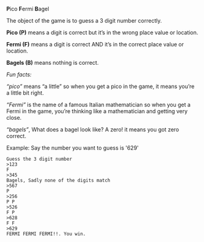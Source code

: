 

**P**ico   **F**ermi   **B**agel

The object of the game is to guess a 3 digit number correctly.

**Pico (P)** means a digit is correct but it’s in the wrong place value or location.

**Fermi (F)** means a digit is correct AND it’s in the correct place value or location.

**Bagels (B)** means nothing is correct.

_Fun facts:_

_“pico”_ means “a little” so when you get a pico in the game, it means you’re a little bit right.

_“Fermi”_ is the name of a famous Italian mathematician so when you get a Fermi in the game,
you’re thinking like a mathematician and getting very close.

_“bagels”_, What does a bagel look like? A zero! it means you got zero correct.

Example:
Say the number you want to guess is '629'
```
Guess the 3 digit number
>123
F 
>345
Bagels, Sadly none of the digits match
>567
P 
>256
P P 
>526
F P 
>628
F F 
>629
FERMI FERMI FERMI!!. You win.
```
